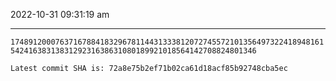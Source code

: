 2022-10-31 09:31:19 am

---

`17489120007637167884183296781144313338120727455721013564973224189481615424163831383129231638631080189921018564142708824801346`

`Latest commit SHA is: 72a8e75b2ef71b02ca61d18acf85b92748cba5ec `
